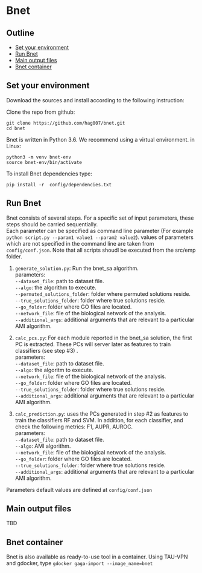 # Bnet


## Outline


- [Set your environment](#set-your-environment)
- [Run Bnet](#run-bnet)
- [Main output files](#main-output-files)
- [Bnet container](#bnet-container)

## Set your environment

Download the sources and install according to the following instruction:

Clone the repo from github:
```
git clone https://github.com/hag007/bnet.git
cd bnet
```

Bnet is written in Python 3.6. We recommend using a virtual environment. in Linux:
```
python3 -m venv bnet-env
source bnet-env/bin/activate
```

To install Bnet dependencies type:
```
pip install -r  config/dependencies.txt
```

## Run Bnet

Bnet consists of several steps. For a specific set of input parameters, these steps should be carried sequentially.  
Each parameter can be specified as command line parameter (For example `python script.py --param1 value1 --param2 value2`). values of parameters which are not specified in the command line are taken from `config/conf.json`. Note that all scripts shoudl be executed from the src/emp folder.     

  
1. `generate_solution.py`: Run the bnet_sa algorithm.  
parameters:  
`--dataset_file`: path to dataset file.  
`--algo`: the algorithm to execute.  
`--permuted_solutions_folder`: folder where permuted solutions reside.  
`--true_solutions_folder`: folder where true solutions reside.  
`--go_folder`: folder where GO files are located.  
`--network_file`: file of the biological network of the analysis.  
`--additional_args`: additional arguments that are relevant to a particular AMI algorithm. 

2. `calc_pcs.py`: For each module reported in the bnet_sa solution, the first PC is extracted. These PCs will server later as features to train classifiers (see step #3) .  
parameters:  
`--dataset_file`: path to dataset file.  
`--algo`: the algoritm to execute.  
`--network_file`: file of the biological network of the analysis.  
`--go_folder`: folder where GO files are located.  
`--true_solutions_folder`: folder where true solutions reside.  
`--additional_args`: additional arguments that are relevant to a particular AMI algorithm. 

3. `calc_prediction.py`: uses the PCs generated in step #2 as features to train the classifiers RF and SVM. In addition, for each classifier, and check the following metrics: F1, AUPR, AUROC.  
parameters:  
`--dataset_file`: path to dataset file.  
`--algo`: AMI algorithm.  
`--network_file`: file of the biological network of the analysis.  
`--go_folder`: folder where GO files are located.  
`--true_solutions_folder`: folder where true solutions reside.  
`--additional_args`: additional arguments that are relevant to a particular AMI algorithm. 

Parameters default values are defined at `config/conf.json`  

## Main output files

TBD

## Bnet container
Bnet is also available as ready-to-use tool in a container.
Using TAU-VPN and gdocker, type `gdocker gaga-import --image_name=bnet`

